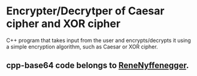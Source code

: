 # Encrypter/Decrytper of Caesar cipher and XOR cipher

C++ program that takes input from the user and encrypts/decrypts it using a simple encryption algorithm, such as Caesar or XOR cipher. 

## cpp-base64 code belongs to [ReneNyffenegger](https://github.com/ReneNyffenegger/cpp-base64).